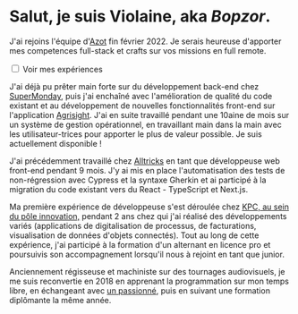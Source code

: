# Salut, je suis Violaine, aka _Bopzor_.

J'ai rejoins l'équipe d'[Azot](https://azot.dev) fin février 2022. Je serais heureuse d'apporter mes competences full-stack et crafts sur vos missions en full remote.

<div class="collapse">
<input type="checkbox" id="xp">
<label for="xp">Voir mes expériences</label>

J'ai déjà pu prêter main forte sur du développement back-end chez [SuperMonday](https://supermonday.io/), puis j'ai enchaîné avec l'amélioration de qualité du code existant et au développement de nouvelles fonctionnalités front-end sur l'application [Agrisight](https://agrisight.fr).
J'ai en suite travaillé pendant une 10aine de mois sur un système de gestion opérationnel, en travaillant main dans la main avec les utilisateur-trices pour apporter le plus de valeur possible. Je suis actuellement disponible !

J'ai précédemment travaillé chez [Alltricks](https://alltricks.fr) en tant que développeuse web front-end pendant 9 mois.
J'y ai mis en place l'automatisation des tests de non-régression avec Cypress et la syntaxe Gherkin et ai participé à la migration du code existant vers du React - TypeScript et Next.js.

Ma première expérience de développeuse s'est déroulée chez [KPC, au sein du pôle innovation,](https://www.kpconsulting.fr/kpc-key-performance-consulting/offres-innovation/) pendant 2 ans chez qui j'ai réalisé des développements variés (applications de digitalisation de processus, de facturations, visualisation de données d'objets connectés). Tout au long de cette expérience, j'ai participé à la formation d'un alternant en licence pro et poursuivis son accompagnement lorsqu'il nous à rejoint en tant que junior.

Anciennement régisseuse et machiniste sur des tournages audiovisuels, je me suis reconvertie en 2018 en apprenant la programmation sur mon temps libre, en échangeant avec [un passionné](https://github.com/nilscox), puis en suivant une formation diplômante la même année.

</div>
